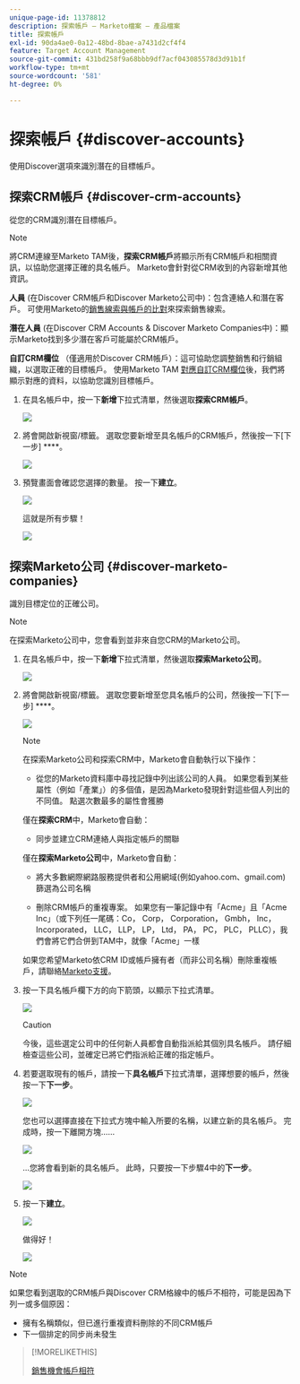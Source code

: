 ```yaml
---
unique-page-id: 11378812
description: 探索帳戶 — Marketo檔案 — 產品檔案
title: 探索帳戶
exl-id: 90da4ae0-0a12-48bd-8bae-a7431d2cf4f4
feature: Target Account Management
source-git-commit: 431bd258f9a68bbb9df7acf043085578d3d91b1f
workflow-type: tm+mt
source-wordcount: '581'
ht-degree: 0%

---
```


# 探索帳戶 {#discover-accounts}

使用Discover選項來識別潛在的目標帳戶。

## 探索CRM帳戶 {#discover-crm-accounts}

從您的CRM識別潛在目標帳戶。

>[!NOTE]
>
>將CRM連線至Marketo TAM後，**探索CRM帳戶**&#x200B;將顯示所有CRM帳戶和相關資訊，以協助您選擇正確的具名帳戶。 Marketo會針對從CRM收到的內容新增其他資訊。

**人員** (在Discover CRM帳戶和Discover Marketo公司中)：包含連絡人和潛在客戶。 可使用Marketo的[銷售線索與帳戶的比對](/help/marketo/product-docs/target-account-management/target/named-accounts/lead-to-account-matching.md)來探索銷售線索。

**潛在人員** (在Discover CRM Accounts &amp; Discover Marketo Companies中)：顯示Marketo找到多少潛在客戶可能屬於CRM帳戶。

**自訂CRM欄位** （僅適用於Discover CRM帳戶）：這可協助您調整銷售和行銷組織，以選取正確的目標帳戶。 使用Marketo TAM [對應自訂CRM欄位](/help/marketo/product-docs/target-account-management/setup-tam/create-a-custom-field-for-crm-discovery.md)後，我們將顯示對應的資料，以協助您識別目標帳戶。

1. 在具名帳戶中，按一下&#x200B;**新增**&#x200B;下拉式清單，然後選取&#x200B;**探索CRM帳戶**。

   ![](assets/disc-crm-one.png)

1. 將會開啟新視窗/標籤。 選取您要新增至具名帳戶的CRM帳戶，然後按一下[下一步] ****。

   ![](assets/disc-crm-two.png)

1. 預覽畫面會確認您選擇的數量。 按一下&#x200B;**建立**。

   ![](assets/disc-three.png)

   這就是所有步驟！

   ![](assets/disc-four.png)

## 探索Marketo公司 {#discover-marketo-companies}

識別目標定位的正確公司。

>[!NOTE]
>
>在探索Marketo公司中，您會看到並非來自您CRM的Marketo公司。

1. 在具名帳戶中，按一下&#x200B;**新增**&#x200B;下拉式清單，然後選取&#x200B;**探索Marketo公司**。

   ![](assets/one-1.png)

1. 將會開啟新視窗/標籤。 選取您要新增至您具名帳戶的公司，然後按一下[下一步] ****。

   ![](assets/disc-comp-two.png)

   >[!NOTE]
   >
   >在探索Marketo公司和探索CRM中，Marketo會自動執行以下操作：
   >
   >* 從您的Marketo資料庫中尋找記錄中列出該公司的人員。 如果您看到某些屬性（例如「產業」）的多個值，是因為Marketo發現針對這些個人列出的不同值。 點選次數最多的屬性會獲勝
   >
   >僅在&#x200B;**探索CRM**&#x200B;中，Marketo會自動：
   >
   >* 同步並建立CRM連絡人與指定帳戶的關聯
   >
   >僅在&#x200B;**探索Marketo公司**&#x200B;中，Marketo會自動：
   >
   >* 將大多數網際網路服務提供者和公用網域(例如yahoo.com、gmail.com)篩選為公司名稱
   >
   >* 刪除CRM帳戶的重複專案。 如果您有一筆記錄中有「Acme」且「Acme Inc」（或下列任一尾碼：Co， Corp， Corporation， Gmbh， Inc， Incorporated， LLC， LLP， LP， Ltd， PA， PC， PLC， PLLC），我們會將它們合併到TAM中，就像「Acme」一樣
   >
   >如果您希望Marketo依CRM ID或帳戶擁有者（而非公司名稱）刪除重複帳戶，請聯絡[Marketo支援](https://nation.marketo.com/t5/Support/ct-p/Support)。

1. 按一下具名帳戶欄下方的向下箭頭，以顯示下拉式清單。

   ![](assets/disc-comp-three.png)

   >[!CAUTION]
   >
   >今後，這些選定公司中的任何新人員都會自動指派給其個別具名帳戶。 請仔細檢查這些公司，並確定已將它們指派給正確的指定帳戶。

1. 若要選取現有的帳戶，請按一下&#x200B;**具名帳戶**&#x200B;下拉式清單，選擇想要的帳戶，然後按一下&#x200B;**下一步**。

   ![](assets/disc-comp-four.png)

   您也可以選擇直接在下拉式方塊中輸入所要的名稱，以建立新的具名帳戶。 完成時，按一下離開方塊……

   ![](assets/disc-comp-five.png)

   ...您將會看到新的具名帳戶。 此時，只要按一下步驟4中的&#x200B;**下一步**。

   ![](assets/disc-comp-six.png)

1. 按一下&#x200B;**建立**。

   ![](assets/disc-comp-seven.png)

   做得好！

   ![](assets/disc-co-six.png)

>[!NOTE]
>
>如果您看到選取的CRM帳戶與Discover CRM格線中的帳戶不相符，可能是因為下列一或多個原因：
>
>* 擁有名稱類似，但已進行重複資料刪除的不同CRM帳戶
>* 下一個排定的同步尚未發生

>[!MORELIKETHIS]
>
>[銷售機會帳戶相符](/help/marketo/product-docs/target-account-management/target/named-accounts/lead-to-account-matching.md)
